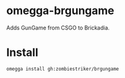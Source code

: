 # omegga-brgungame
 Adds GunGame from CSGO to Brickadia.

 
# Install
`omegga install gh:zombiestriker/brgungame`